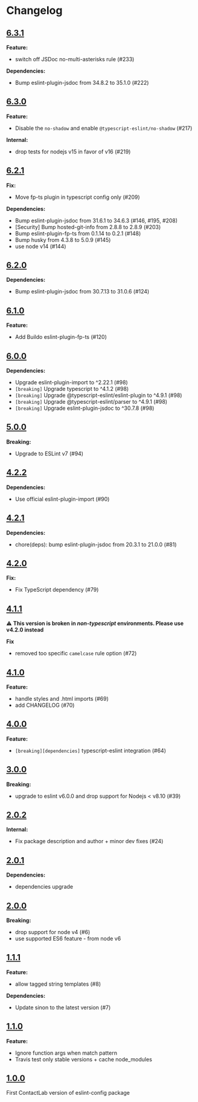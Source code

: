 # Changelog

## [6.3.1](https://github.com/contactlab/eslint-config-contactlab/releases/tag/6.3.1)

**Feature:**

- switch off JSDoc no-multi-asterisks rule (#233)

**Dependencies:**

- Bump eslint-plugin-jsdoc from 34.8.2 to 35.1.0 (#222)

## [6.3.0](https://github.com/contactlab/eslint-config-contactlab/releases/tag/6.3.0)

**Feature:**

- Disable the `no-shadow` and enable `@typescript-eslint/no-shadow` (#217)

**Internal:**

- drop tests for nodejs v15 in favor of v16 (#219)

## [6.2.1](https://github.com/contactlab/eslint-config-contactlab/releases/tag/6.2.1)

**Fix:**

- Move fp-ts plugin in typescript config only (#209)

**Dependencies:**

- Bump eslint-plugin-jsdoc from 31.6.1 to 34.6.3 (#146, #195, #208)
- [Security] Bump hosted-git-info from 2.8.8 to 2.8.9 (#203)
- Bump eslint-plugin-fp-ts from 0.1.14 to 0.2.1 (#148)
- Bump husky from 4.3.8 to 5.0.9 (#145)
- use node v14 (#144)

## [6.2.0](https://github.com/contactlab/eslint-config-contactlab/releases/tag/6.2.0)

**Dependencies:**

- Bump eslint-plugin-jsdoc from 30.7.13 to 31.0.6 (#124)

## [6.1.0](https://github.com/contactlab/eslint-config-contactlab/releases/tag/6.1.0)

**Feature:**

- Add Buildo eslint-plugin-fp-ts (#120)

## [6.0.0](https://github.com/contactlab/eslint-config-contactlab/releases/tag/6.0.0)

**Dependencies:**

- Upgrade eslint-plugin-import to ^2.22.1 (#98)
- `[breaking]` Upgrade typescript to ^4.1.2 (#98)
- `[breaking]` Upgrade @typescript-eslint/eslint-plugin to ^4.9.1 (#98)
- `[breaking]` Upgrade @typescript-eslint/parser to ^4.9.1 (#98)
- `[breaking]` Upgrade eslint-plugin-jsdoc to ^30.7.8 (#98)

## [5.0.0](https://github.com/contactlab/eslint-config-contactlab/releases/tag/5.0.0)

**Breaking:**

- Upgrade to ESLint v7 (#94)

## [4.2.2](https://github.com/contactlab/eslint-config-contactlab/releases/tag/4.2.2)

**Dependencies:**

- Use official eslint-plugin-import (#90)

## [4.2.1](https://github.com/contactlab/eslint-config-contactlab/releases/tag/4.2.1)

**Dependencies:**

- chore(deps): bump eslint-plugin-jsdoc from 20.3.1 to 21.0.0 (#81)

## [4.2.0](https://github.com/contactlab/eslint-config-contactlab/releases/tag/4.2.0)

**Fix:**

- Fix TypeScript dependency (#79)

## [4.1.1](https://github.com/contactlab/eslint-config-contactlab/releases/tag/4.1.1)

:warning: **This version is broken in _non-typescript_ environments. Please use v4.2.0 instead**

**Fix**

- removed too specific `camelcase` rule option (#72)

## [4.1.0](https://github.com/contactlab/eslint-config-contactlab/releases/tag/4.1.0)

**Feature:**

- handle styles and .html imports (#69)
- add CHANGELOG (#70)

## [4.0.0](https://github.com/contactlab/eslint-config-contactlab/releases/tag/4.0.0)

**Feature:**

- `[breaking][dependencies]` typescript-eslint integration (#64)

## [3.0.0](https://github.com/contactlab/eslint-config-contactlab/releases/tag/3.0.0)

**Breaking:**

- upgrade to eslint v6.0.0 and drop support for Nodejs < v8.10 (#39)

## [2.0.2](https://github.com/contactlab/eslint-config-contactlab/releases/tag/2.0.2)

**Internal:**

- Fix package description and author + minor dev fixes (#24)

## [2.0.1](https://github.com/contactlab/eslint-config-contactlab/releases/tag/2.0.1)

**Dependencies:**

- dependencies upgrade

## [2.0.0](https://github.com/contactlab/eslint-config-contactlab/releases/tag/2.0.0)

**Breaking:**

- drop support for node v4 (#6)
- use supported ES6 feature - from node v6

## [1.1.1](https://github.com/contactlab/eslint-config-contactlab/releases/tag/1.1.1)

**Feature:**

- allow tagged string templates (#8)

**Dependencies:**

- Update sinon to the latest version (#7)

## [1.1.0](https://github.com/contactlab/eslint-config-contactlab/releases/tag/1.1.0)

**Feature:**

- Ignore function args when match pattern
- Travis test only stable versions + cache node_modules

## [1.0.0](https://github.com/contactlab/eslint-config-contactlab/releases/tag/1.0.0)

First ContactLab version of eslint-config package
